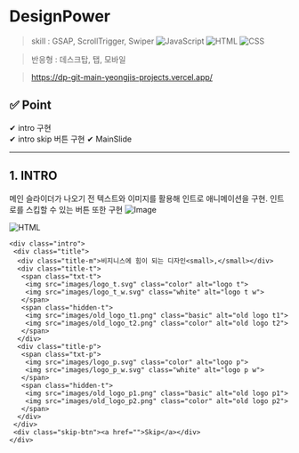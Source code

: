 # DesignPower

> skill :
GSAP, ScrollTrigger, Swiper ![JavaScript](https://img.shields.io/badge/-JavaScript-dc8d2d?style=flat-square&logo=javascript&logoColor=ffffff) ![HTML](https://img.shields.io/badge/-HTML-F05032?style=flat-square&logo=html5&logoColor=ffffff) ![CSS](https://img.shields.io/badge/-CSS-007ACC?style=flat-square&logo=css3) 

> 반응형 : 데스크탑, 탭, 모바일

 >https://dp-git-main-yeongjis-projects.vercel.app/


✅ Point
------------
✔ intro 구현  
✔ intro skip 버튼 구현
✔ MainSlide 

-------------------------------------------------

## 1. INTRO

메인 슬라이더가 나오기 전 텍스트와 이미지를 활용해 인트로 애니메이션을 구현. 인트로를 스킵할 수 있는 버튼 또한 구현
![Image](https://github.com/user-attachments/assets/365ee12c-f0d5-426b-99fc-afa43430af4e)

![HTML](https://img.shields.io/badge/-HTML-F05032?style=flat-square&logo=html5&logoColor=ffffff)   


```
<div class="intro">
 <div class="title">
  <div class="title-m">비지니스에 힘이 되는 디자인<small>,</small></div>
  <div class="title-t">
   <span class="txt-t">
    <img src="images/logo_t.svg" class="color" alt="logo t">
    <img src="images/logo_t_w.svg" class="white" alt="logo t w">
   </span>
   <span class="hidden-t">
    <img src="images/old_logo_t1.png" class="basic" alt="old logo t1">
    <img src="images/old_logo_t2.png" class="color" alt="old logo t2">
   </span>
  </div>
  <div class="title-p">
   <span class="txt-p">
    <img src="images/logo_p.svg" class="color" alt="logo p">
    <img src="images/logo_p_w.svg" class="white" alt="logo p w">
   </span> 
   <span class="hidden-t">
    <img src="images/old_logo_p1.png" class="basic" alt="old logo p1">
    <img src="images/old_logo_p2.png" class="color" alt="old logo p2">
   </span>
  </div>
 </div>
 <div class="skip-btn"><a href="">Skip</a></div>
</div>

